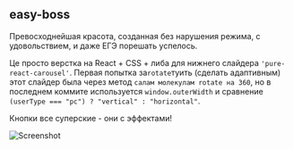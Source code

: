 ## easy-boss

Превосходнейшая красота, созданная без нарушения режима, 
с удовольствием, и даже ЕГЭ порешать успелось.

Це просто верстка на React + CSS + 
либа для нижнего слайдера `'pure-react-carousel'`. Первая попытка за`rotate`туить (сделать адаптивным) этот слайдер была через метод 
`салам молекулам rotate на 360`, но в последнем коммите используется `window.outerWidth` и сравнение `(userType === "pc") ? "vertical" : "horizontal"`.

Кнопки все суперские - они с эффектами!

![Screenshot](https://sun9-21.userapi.com/EiHgyqzWWJ1gIfd3T2nvqLjQOUR-zwqioQi2LQ/U9O1E6KzpSM.jpg)